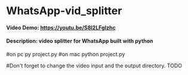 # WhatsApp-vid_splitter
#### Video Demo: https://youtu.be/S8l2LFglzhc
#### Description: video splitter for WhatsApp built with python

#on pc py project.py
#on mac python project.py

#Don't forget to change the video input and the output directory.
TODO
